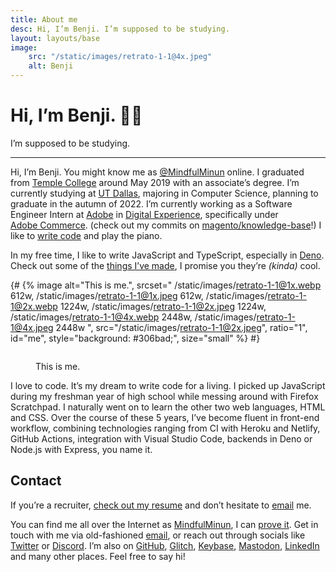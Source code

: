 ```yaml
---
title: About me
desc: Hi, I’m Benji. I’m supposed to be studying.
layout: layouts/base
image:
    src: "/static/images/retrato-1-1@4x.jpeg"
    alt: Benji
---
```


# Hi, I’m Benji. 👋🏽

I’m supposed to be studying.

---

<section id="intro">

Hi, I’m Benji. You might know me as [@MindfulMinun][Twitter] online. I graduated from [Temple&nbsp;College][templejc] around May 2019 with an associate’s degree. I’m currently studying at [UT&nbsp;Dallas][utd], majoring in Computer&nbsp;Science, planning to graduate in the autumn of 2022. I’m currently working as a Software Engineer&nbsp;Intern at [Adobe] in [Digital&nbsp;Experience][adbe-dx], specifically under <!-- <del>Magento</del> <ins>Adobe Commerce</ins> --> [Adobe&nbsp;Commerce][adbe-commerce]. (check out my commits on [magento/knowledge-base]!) I like to [write&nbsp;code](/p/) and play the piano.

In my free time, I like to write JavaScript and TypeScript, especially in [Deno]. Check out some of the <a href="/p/" class="callout-text">things&nbsp;I’ve&nbsp;made</a>, I promise you they’re *(kinda)* cool.

</section>

{# {% image
    alt="This is me.",
    srcset="
        /static/images/retrato-1-1@1x.webp 612w,
        /static/images/retrato-1-1@1x.jpeg 612w,
        /static/images/retrato-1-1@2x.webp 1224w,
        /static/images/retrato-1-1@2x.jpeg 1224w,
        /static/images/retrato-1-1@4x.webp 2448w,
        /static/images/retrato-1-1@4x.jpeg 2448w
    ",
    src="/static/images/retrato-1-1@2x.jpeg",
    ratio="1",
    id="me",
    style="background: #306bad;",
    size="small"
%} #}

<figure id="me">
    <div class="sticky sticky--small">
        <div class="ratiod" style="--ratio:1; background:#306bad;">
            <picture>
                <source srcset="
                    /static/images/retrato-1-1@4x.webp 2448w,
                    /static/images/retrato-1-1@3x.webp 1224w,
                    /static/images/retrato-1-1@2x.webp 612w,
                    /static/images/retrato-1-1@1x.webp 306w
                " type="image/webp">
                <source srcset="
                    /static/images/retrato-1-1@4x.jpeg 2448w,
                    /static/images/retrato-1-1@3x.jpeg 1224w,
                    /static/images/retrato-1-1@2x.jpeg 612w,
                    /static/images/retrato-1-1@1x.jpeg 306w
                " type="image/jpeg">
                <img class="ratiod__target" alt="" src="/static/images/retrato-1-1@1x.jpeg" loading="lazy">
            </picture>
        </div>
        <figcaption><p class="sticky__label">This is me.</p></figcaption>
    </div>
</figure>

<section id="code">

I love to code. It’s my dream to write code for a living. I picked up JavaScript during my freshman year of high school while messing around with Firefox Scratchpad. I naturally went on to learn the other two web languages, HTML and CSS. Over the course of these 5 years, I’ve become fluent in front-end workflow, combining technologies ranging from CI with Heroku and Netlify, GitHub Actions, integration with Visual&nbsp;Studio Code, backends in Deno or Node.js with Express, you name it.

</section>
<section id="contact">

## Contact

If you’re a recruiter, <a href="https://mindfulminun.keybase.pub/documents/cv/current.pdf" class="callout-text">check out my resume</a> and don’t hesitate to [email] me.

You can find me all over the Internet as [MindfulMinun][Twitter], I can [prove it][Keybase]. Get in touch with me via old-fashioned [email], or reach out through socials like [Twitter] or [Discord]. I’m also on [GitHub], [Glitch], [Keybase], [Mastodon], [LinkedIn] and many other places. Feel free to say hi!

</section>

[email]: mailto:benji@benjic.xyz
[Twitter]: https://twitter.com/MindfulMinun
[GitHub]: https://github.com/MindfulMinun
[Glitch]: https://glitch.com/@MindfulMinun
[Keybase]: https://keybase.io/mindfulminun
[Discord]: https://discord.com/users/182536071064715264
[Mastodon]: https://mastodon.social/@mindfulminun
[LinkedIn]: https://www.linkedin.com/in/benji-cerda/
[Adobe]: https://adobe.com
[adbe-dx]: https://business.adobe.com/products/adobe-experience-cloud-products.html
[adbe-commerce]: https://magento.com/
[templejc]: https://templejc.edu
[magento/knowledge-base]: https://github.com/magento/knowledge-base/
[utd]: https://utdallas.edu
[Deno]: https://deno.land

